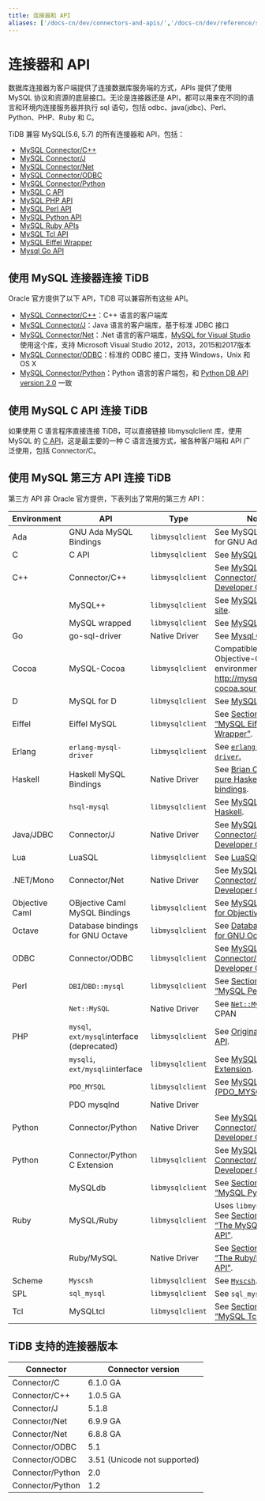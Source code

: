 ```yaml
---
title: 连接器和 API
aliases: ['/docs-cn/dev/connectors-and-apis/','/docs-cn/dev/reference/supported-clients/']
---
```


# 连接器和 API

数据库连接器为客户端提供了连接数据库服务端的方式，APIs 提供了使用 MySQL 协议和资源的底层接口。无论是连接器还是 API，都可以用来在不同的语言和环境内连接服务器并执行 sql 语句，包括 odbc、java(jdbc)、Perl、Python、PHP、Ruby 和 C。

TiDB 兼容 MySQL(5.6, 5.7) 的所有连接器和 API，包括：

+ [MySQL Connector/C++](https://dev.mysql.com/doc/refman/5.7/en/connector-cpp-info.html)
+ [MySQL Connector/J](https://dev.mysql.com/doc/refman/5.7/en/connector-j-info.html)
+ [MySQL Connector/Net](https://dev.mysql.com/doc/refman/5.7/en/connector-net-info.html)
+ [MySQL Connector/ODBC](https://dev.mysql.com/doc/refman/5.7/en/connector-odbc-info.html)
+ [MySQL Connector/Python](https://dev.mysql.com/doc/refman/5.7/en/connector-python-info.html)
+ [MySQL C API](https://dev.mysql.com/doc/refman/5.7/en/c-api-info.html)
+ [MySQL PHP API](https://dev.mysql.com/doc/refman/5.7/en/apis-php-info.html)
+ [MySQL Perl API](https://dev.mysql.com/doc/refman/5.7/en/apis-perl.html)
+ [MySQL Python API](https://dev.mysql.com/doc/refman/5.7/en/apis-python.html)
+ [MySQL Ruby APIs](https://dev.mysql.com/doc/refman/5.7/en/apis-ruby.html)
+ [MySQL Tcl API](https://dev.mysql.com/doc/refman/5.7/en/apis-tcl.html)
+ [MySQL Eiffel Wrapper](https://dev.mysql.com/doc/refman/5.7/en/apis-eiffel.html)
+ [Mysql Go API](https://github.com/go-sql-driver/mysql)

## 使用 MySQL 连接器连接 TiDB

Oracle 官方提供了以下 API，TiDB 可以兼容所有这些 API。

+ [MySQL Connector/C++](https://dev.mysql.com/doc/refman/5.7/en/connector-cpp-info.html)：C++ 语言的客户端库
+ [MySQL Connector/J](https://dev.mysql.com/doc/refman/5.7/en/connector-j-info.html)：Java 语言的客户端库，基于标准 JDBC 接口
+ [MySQL Connector/Net](https://dev.mysql.com/doc/refman/5.7/en/connector-net-info.html)：.Net 语言的客户端库，[MySQL for Visual Studio](https://dev.mysql.com/doc/visual-studio/en/)使用这个库，支持 Microsoft Visual Studio 2012，2013，2015和2017版本
+ [MySQL Connector/ODBC](https://dev.mysql.com/doc/refman/5.7/en/connector-odbc-info.html)：标准的 ODBC 接口，支持 Windows，Unix 和 OS X
+ [MySQL Connector/Python](https://dev.mysql.com/doc/refman/5.7/en/connector-python-info.html)：Python 语言的客户端包，和 [Python DB API version 2.0](http://www.python.org/dev/peps/pep-0249/) 一致

## 使用 MySQL C API 连接 TiDB

如果使用 C 语言程序直接连接 TiDB，可以直接链接 libmysqlclient 库，使用 MySQL 的 [C API](https://dev.mysql.com/doc/refman/5.7/en/c-api-info.html)，这是最主要的一种 C 语言连接方式，被各种客户端和 API 广泛使用，包括 Connector/C。

## 使用 MySQL 第三方 API 连接 TiDB

第三方 API 非 Oracle 官方提供，下表列出了常用的第三方 API：

| Environment    | API                                      | Type                             | Notes                                    |
| -------------- | ---------------------------------------- | -------------------------------- | ---------------------------------------- |
| Ada            | GNU Ada MySQL Bindings                   | `libmysqlclient`                 | See MySQL Bindings for GNU Ada. |
| C              | C API                                    | `libmysqlclient`                 | See [MySQL C API](https://dev.mysql.com/doc/refman/5.7/en/c-api-info.html). |
| C++            | Connector/C++                            | `libmysqlclient`                 | See [MySQL Connector/C++ Developer Guide](https://dev.mysql.com/doc/connector-cpp/en/). |
|                | MySQL++                                  | `libmysqlclient`                 | See [MySQL++ Web site](http://tangentsoft.net/mysql++/doc/). |
|                | MySQL wrapped                            | `libmysqlclient`                 | See [MySQL wrapped](http://www.alhem.net/project/mysql/). |
| Go             | go-sql-driver                            | Native Driver                    | See [Mysql Go API](https://github.com/go-sql-driver/mysql) |
| Cocoa          | MySQL-Cocoa                              | `libmysqlclient`                 | Compatible with the Objective-C Cocoa environment. See <http://mysql-cocoa.sourceforge.net/> |
| D              | MySQL for D                              | `libmysqlclient`                 | See [MySQL for D](https://github.com/mysql-d/mysql-native). |
| Eiffel         | Eiffel MySQL                             | `libmysqlclient`                 | See [Section 27.14, “MySQL Eiffel Wrapper”](https://dev.mysql.com/doc/refman/5.7/en/apis-eiffel.html). |
| Erlang         | `erlang-mysql-driver`                    | `libmysqlclient`                 | See [`erlang-mysql-driver`.](http://code.google.com/p/erlang-mysql-driver/) |
| Haskell        | Haskell MySQL Bindings                   | Native Driver                    | See [Brian O'Sullivan's pure Haskell MySQL bindings](http://www.serpentine.com/blog/software/mysql/). |
|                | `hsql-mysql`                             | `libmysqlclient`                 | See [MySQL driver for Haskell](http://hackage.haskell.org/cgi-bin/hackage-scripts/package/hsql-mysql-1.7). |
| Java/JDBC      | Connector/J                              | Native Driver                    | See [MySQL Connector/J 5.1 Developer Guide](https://dev.mysql.com/doc/connector-j/5.1/en/). |
| Lua            | LuaSQL                                   | `libmysqlclient`                 | See [LuaSQL](http://keplerproject.github.io/luasql/manual.html). |
| .NET/Mono      | Connector/Net                            | Native Driver                    | See [MySQL Connector/Net Developer Guide](https://dev.mysql.com/doc/connector-net/en/). |
| Objective Caml | OBjective Caml MySQL Bindings            | `libmysqlclient`                 | See [MySQL Bindings for Objective Caml](http://raevnos.pennmush.org/code/ocaml-mysql/). |
| Octave         | Database bindings for GNU Octave         | `libmysqlclient`                 | See [Database bindings for GNU Octave](http://octave.sourceforge.net/database/index.html). |
| ODBC           | Connector/ODBC                           | `libmysqlclient`                 | See [MySQL Connector/ODBC Developer Guide](https://dev.mysql.com/doc/connector-odbc/en/). |
| Perl           | `DBI`/`DBD::mysql`                       | `libmysqlclient`                 | See [Section 27.10, “MySQL Perl API”](https://dev.mysql.com/doc/refman/5.7/en/apis-perl.html). |
|                | `Net::MySQL`                             | Native Driver                    | See [`Net::MySQL`](http://search.cpan.org/dist/Net-MySQL/MySQL.pm) at CPAN |
| PHP            | `mysql`, `ext/mysql`interface (deprecated) | `libmysqlclient`                 | See [Original MySQL API](https://dev.mysql.com/doc/apis-php/en/apis-php-mysql.html). |
|                | `mysqli`, `ext/mysqli`interface          | `libmysqlclient`                 | See [MySQL Improved Extension](https://dev.mysql.com/doc/apis-php/en/apis-php-mysqli.html). |
|                | `PDO_MYSQL`                              | `libmysqlclient`                 | See [MySQL Functions (PDO_MYSQL)](https://dev.mysql.com/doc/apis-php/en/apis-php-pdo-mysql.html). |
|                | PDO mysqlnd                              | Native Driver                    |                                          |
| Python         | Connector/Python                         | Native Driver                    | See [MySQL Connector/Python Developer Guide](https://dev.mysql.com/doc/connector-python/en/). |
| Python         | Connector/Python C Extension             | `libmysqlclient`                 | See [MySQL Connector/Python Developer Guide](https://dev.mysql.com/doc/connector-python/en/). |
|                | MySQLdb                                  | `libmysqlclient`                 | See [Section 27.11, “MySQL Python API”](https://dev.mysql.com/doc/refman/5.7/en/apis-python.html). |
| Ruby           | MySQL/Ruby                               | `libmysqlclient`                 | Uses `libmysqlclient`. See [Section 27.12.1, “The MySQL/Ruby API”](https://dev.mysql.com/doc/refman/5.7/en/apis-ruby-mysqlruby.html). |
|                | Ruby/MySQL                               | Native Driver                    | See [Section 27.12.2, “The Ruby/MySQL API”](https://dev.mysql.com/doc/refman/5.7/en/apis-ruby-rubymysql.html). |
| Scheme         | `Myscsh`                                 | `libmysqlclient`                 | See [`Myscsh`](https://github.com/aehrisch/myscsh). |
| SPL            | `sql_mysql`                              | `libmysqlclient`                 | See `sql_mysql` for SPL. |
| Tcl            | MySQLtcl                                 | `libmysqlclient`                 | See [Section 27.13, “MySQL Tcl API”](https://dev.mysql.com/doc/refman/5.7/en/apis-tcl.html). |

## TiDB 支持的连接器版本

| Connector        | Connector version            |
| ---------------- | ---------------------------- |
| Connector/C      | 6.1.0 GA                     |
| Connector/C++    | 1.0.5 GA                     |
| Connector/J      | 5.1.8                        |
| Connector/Net    | 6.9.9 GA                     |
| Connector/Net    | 6.8.8 GA                     |
| Connector/ODBC   | 5.1                          |
| Connector/ODBC   | 3.51 (Unicode not supported) |
| Connector/Python | 2.0                          |
| Connector/Python | 1.2                          |
